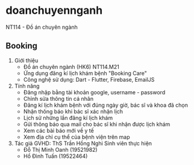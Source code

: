 # doanchuyennganh

NT114 - Đồ án chuyên ngành

## Booking 
1. Giới thiệu
      - Đồ án chuyên ngành (HK6) NT114.M21
      - Ứng dụng đăng kí lịch khám bệnh "Booking Care"   
      - Công nghệ sử dụng: Dart - Flutter, Firebase, EmailJS
2. Tính năng
      - Đăng nhập bằng tài khoản google, username - password
      - Chỉnh sửa thông tin cá nhân
      - Đăng kí lịch khám bệnh với đúng ngày giờ, bác sĩ và khoa đã chọn
      - Nhận thông báo khi bác sĩ xác nhận lịch
      - Lịch sử những lần đăng kí lịch khám
      - Gửi thông báo qua mail cho bác sĩ khi nhận được lịch khám
      - Xem các bài báo mới về y tế
      - Xem địa chỉ cụ thể của bệnh viện trên map  
3. Tác giả
    GVHD: ThS Trần Hồng Nghi 
    Sinh viên thực hiện
    - Đỗ Thị Minh Oanh (19521982)
    - Hồ Đình Tuấn (19522464)
             
